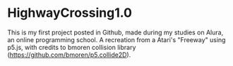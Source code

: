 # HighwayCrossing1.0
This is my first project posted in Github, made during my studies on Alura, an online programming school. A recreation from a Atari's "Freeway" using p5.js, with credits to bmoren collision library (https://github.com/bmoren/p5.collide2D).
